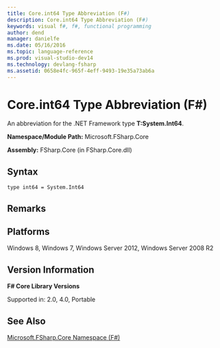 ```yaml
---
title: Core.int64 Type Abbreviation (F#)
description: Core.int64 Type Abbreviation (F#)
keywords: visual f#, f#, functional programming
author: dend
manager: danielfe
ms.date: 05/16/2016
ms.topic: language-reference
ms.prod: visual-studio-dev14
ms.technology: devlang-fsharp
ms.assetid: 0658e4fc-965f-4eff-9493-19e35a73ab6a 
---
```


# Core.int64 Type Abbreviation (F#)

An abbreviation for the .NET Framework type **T:System.Int64**.

**Namespace/Module Path:** Microsoft.FSharp.Core

**Assembly:** FSharp.Core (in FSharp.Core.dll)


## Syntax

```
type int64 = System.Int64
```

## Remarks

## Platforms
Windows 8, Windows 7, Windows Server 2012, Windows Server 2008 R2


## Version Information
**F# Core Library Versions**

Supported in: 2.0, 4.0, Portable




## See Also
[Microsoft.FSharp.Core Namespace &#40;F&#35;&#41;](Microsoft.FSharp.Core-Namespace-%5BFSharp%5D.md)

